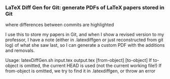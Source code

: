 ### LaTeX Diff Gen for Git: generate PDFs of LaTeX papers stored in Git
where differences between commits are highlighted

I use this to store my papers in Git, and when I show a revised version to my
professor, I have a note (either in .latexdiffgen or just reconstructed from git log)
of what she saw last, so I can generate a custom PDF with the additions and removals.

Usage: latexDiffGen.sh input.tex output.tex [from-object] [to-object]
If to-object is omitted, the current HEAD is used (not the current working
file!)
If from-object is omitted, we try to find it in .latexdiffgen, or throw an
error
